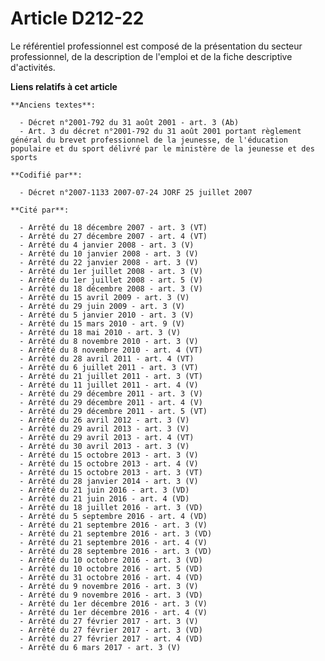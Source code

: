 # Article D212-22

Le référentiel professionnel est composé de la présentation du secteur professionnel, de la description de l'emploi et de la
fiche descriptive d'activités.

**Liens relatifs à cet article**

	**Anciens textes**:

	  - Décret n°2001-792 du 31 août 2001 - art. 3 (Ab)
	  - Art. 3 du décret n°2001-792 du 31 août 2001 portant règlement général du brevet professionnel de la jeunesse, de l'éducation populaire et du sport délivré par le ministère de la jeunesse et des sports

	**Codifié par**:

	  - Décret n°2007-1133 2007-07-24 JORF 25 juillet 2007

	**Cité par**:

	  - Arrêté du 18 décembre 2007 - art. 3 (VT)
	  - Arrêté du 27 décembre 2007 - art. 4 (VT)
	  - Arrêté du 4 janvier 2008 - art. 3 (V)
	  - Arrêté du 10 janvier 2008 - art. 3 (V)
	  - Arrêté du 22 janvier 2008 - art. 3 (V)
	  - Arrêté du 1er juillet 2008 - art. 3 (V)
	  - Arrêté du 1er juillet 2008 - art. 5 (V)
	  - Arrêté du 18 décembre 2008 - art. 3 (V)
	  - Arrêté du 15 avril 2009 - art. 3 (V)
	  - Arrêté du 29 juin 2009 - art. 3 (V)
	  - Arrêté du 5 janvier 2010 - art. 3 (V)
	  - Arrêté du 15 mars 2010 - art. 9 (V)
	  - Arrêté du 18 mai 2010 - art. 3 (V)
	  - Arrêté du 8 novembre 2010 - art. 3 (V)
	  - Arrêté du 8 novembre 2010 - art. 4 (VT)
	  - Arrêté du 28 avril 2011 - art. 4 (VT)
	  - Arrêté du 6 juillet 2011 - art. 3 (VT)
	  - Arrêté du 21 juillet 2011 - art. 3 (VT)
	  - Arrêté du 11 juillet 2011 - art. 4 (V)
	  - Arrêté du 29 décembre 2011 - art. 3 (V)
	  - Arrêté du 29 décembre 2011 - art. 4 (V)
	  - Arrêté du 29 décembre 2011 - art. 5 (VT)
	  - Arrêté du 26 avril 2012 - art. 3 (V)
	  - Arrêté du 29 avril 2013 - art. 3 (V)
	  - Arrêté du 29 avril 2013 - art. 4 (VT)
	  - Arrêté du 30 avril 2013 - art. 3 (V)
	  - Arrêté du 15 octobre 2013 - art. 3 (V)
	  - Arrêté du 15 octobre 2013 - art. 4 (V)
	  - Arrêté du 15 octobre 2013 - art. 3 (VT)
	  - Arrêté du 28 janvier 2014 - art. 3 (V)
	  - Arrêté du 21 juin 2016 - art. 3 (VD)
	  - Arrêté du 21 juin 2016 - art. 4 (VD)
	  - Arrêté du 18 juillet 2016 - art. 3 (VD)
	  - Arrêté du 5 septembre 2016 - art. 4 (VD)
	  - Arrêté du 21 septembre 2016 - art. 3 (V)
	  - Arrêté du 21 septembre 2016 - art. 3 (VD)
	  - Arrêté du 21 septembre 2016 - art. 4 (V)
	  - Arrêté du 28 septembre 2016 - art. 3 (VD)
	  - Arrêté du 10 octobre 2016 - art. 3 (VD)
	  - Arrêté du 10 octobre 2016 - art. 5 (VD)
	  - Arrêté du 31 octobre 2016 - art. 4 (VD)
	  - Arrêté du 9 novembre 2016 - art. 3 (V)
	  - Arrêté du 9 novembre 2016 - art. 3 (VD)
	  - Arrêté du 1er décembre 2016 - art. 3 (V)
	  - Arrêté du 1er décembre 2016 - art. 4 (V)
	  - Arrêté du 27 février 2017 - art. 3 (V)
	  - Arrêté du 27 février 2017 - art. 3 (VD)
	  - Arrêté du 27 février 2017 - art. 4 (VD)
	  - Arrêté du 6 mars 2017 - art. 3 (V)
